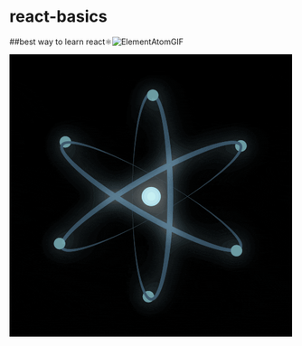 ﻿# react-basics
 
 
 ##best way to learn react⚛️![ElementAtomGIF](https://user-images.githubusercontent.com/78023279/197418357-ac88cc6e-c7e4-44bd-8ea2-f2b763a45718.gif)



!['react.gif'](react.gif)
